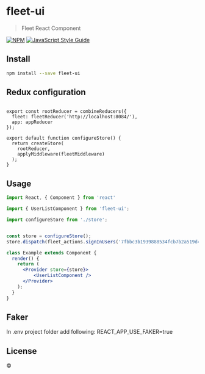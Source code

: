 # fleet-ui

> Fleet React Component

[![NPM](https://img.shields.io/npm/v/fleet-ui.svg)](https://www.npmjs.com/package/fleet-ui) [![JavaScript Style Guide](https://img.shields.io/badge/code_style-standard-brightgreen.svg)](https://standardjs.com)

## Install

```bash
npm install --save fleet-ui
```

## Redux configuration
```import { fleetReducer, fleetMiddleware } from 'fleet-ui';

export const rootReducer = combineReducers({
  fleet: fleetReducer('http://localhost:8084/'),
  app: appReducer
});

export default function configureStore() {
  return createStore(
    rootReducer,
    applyMiddleware(fleetMiddleware)
  );
}
```

## Usage

```jsx
import React, { Component } from 'react'

import { UserListComponent } from 'fleet-ui';

import configureStore from './store';


const store = configureStore();
store.dispatch(fleet_actions.signInUsers('7fbbc3b1939888534fcb7b2a519d431491a91dbc6c0c26cef554e762924558df', '0Q3gGkMDdF06l7VzUWwa6Qtt'));

class Example extends Component {
  render() {
    return (
      <Provider store={store}>
          <UserListComponent />
      </Provider>
    );
  }
}
```
## Faker
In .env project folder add following:
REACT_APP_USE_FAKER=true

## License

 © [](https://github.com/)
